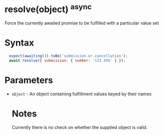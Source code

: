 # resolve(object) <sup>async</sup>

Force the currently awaited promise to be fulfilled with a particular value set

# Syntax

```js
  expect(awaiting()).toBe('submission.or.cancellation');
  await resolve({ submission: { number: '123 456' } });
```

# Parameters

* `object` - <Object> An object containing fulfillment values keyed by their names

# Notes

Currently there is no check on whether the supplied object is valid.
